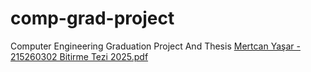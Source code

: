 # comp-grad-project
Computer Engineering Graduation Project And Thesis
[Mertcan Yaşar - 215260302 Bitirme Tezi 2025.pdf](https://github.com/user-attachments/files/20854849/Mertcan.Yasar.-.215260302.Bitirme.Tezi.2025.pdf)
